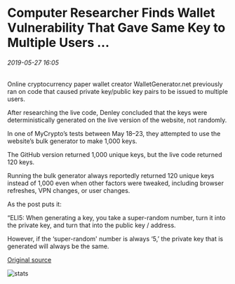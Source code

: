 # Computer Researcher Finds Wallet Vulnerability That Gave Same Key to Multiple Users ...

###### 2019-05-27 16:05

Online cryptocurrency paper wallet creator WalletGenerator.net previously ran on code that caused private key/public key pairs to be issued to multiple users.

After researching the live code, Denley concluded that the keys were deterministically generated on the live version of the website, not randomly.

In one of MyCrypto’s tests between May 18–23, they attempted to use the website’s bulk generator to make 1,000 keys.

The GitHub version returned 1,000 unique keys, but the live code returned 120 keys.

Running the bulk generator always reportedly returned 120 unique keys instead of 1,000 even when other factors were tweaked, including browser refreshes, VPN changes, or user changes.

As the post puts it:

“ELI5: When generating a key, you take a super-random number, turn it into the private key, and turn that into the public key / address.

However, if the ‘super-random' number is always ‘5,’ the private key that is generated will always be the same.

[Original source](https://cointelegraph.com/news/computer-researcher-finds-wallet-vulnerability-that-gave-same-key-to-multiple-users)

![stats](https://c.statcounter.com/11760860/0/a89fa40b/1/ "stats")